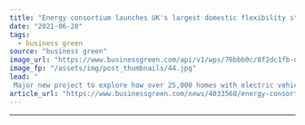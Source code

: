 ```yaml
---
title: "Energy consortium launches UK's largest domestic flexibility study"
date: "2021-06-28"
tags: 
  - business green
source: "business green"
image_url: "https://www.businessgreen.com/api/v1/wps/76bbb0c/8f2dc1fb-df8d-401f-a540-153bf7c27857/4/Octopus-Energy-Agile-185x114.jpg"
image_fp: "/assets/img/post_thumbnails/44.jpg"
lead: "
 Major new project to explore how over 25,000 homes with electric vehicles, heat pumps, and home batteries can help support a greener grid ..."
article_url: "https://www.businessgreen.com/news/4033568/energy-consortium-launches-uk-largest-domestic-flexibility-study"
---
```


---
